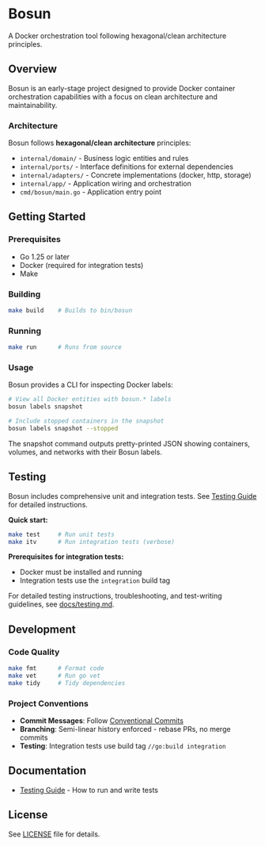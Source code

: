 # Bosun

A Docker orchestration tool following hexagonal/clean architecture principles.

## Overview

Bosun is an early-stage project designed to provide Docker container orchestration capabilities with a focus on clean architecture and maintainability.

### Architecture

Bosun follows **hexagonal/clean architecture** principles:
- `internal/domain/` - Business logic entities and rules
- `internal/ports/` - Interface definitions for external dependencies
- `internal/adapters/` - Concrete implementations (docker, http, storage)
- `internal/app/` - Application wiring and orchestration
- `cmd/bosun/main.go` - Application entry point

## Getting Started

### Prerequisites

- Go 1.25 or later
- Docker (required for integration tests)
- Make

### Building

```bash
make build    # Builds to bin/bosun
```

### Running

```bash
make run      # Runs from source
```

### Usage

Bosun provides a CLI for inspecting Docker labels:

```bash
# View all Docker entities with bosun.* labels
bosun labels snapshot

# Include stopped containers in the snapshot
bosun labels snapshot --stopped
```

The snapshot command outputs pretty-printed JSON showing containers, volumes, and networks with their Bosun labels.

## Testing

Bosun includes comprehensive unit and integration tests. See [Testing Guide](docs/testing.md) for detailed instructions.

**Quick start:**
```bash
make test     # Run unit tests
make itv      # Run integration tests (verbose)
```

**Prerequisites for integration tests:**
- Docker must be installed and running
- Integration tests use the `integration` build tag

For detailed testing instructions, troubleshooting, and test-writing guidelines, see [docs/testing.md](docs/testing.md).

## Development

### Code Quality

```bash
make fmt      # Format code
make vet      # Run go vet
make tidy     # Tidy dependencies
```

### Project Conventions

- **Commit Messages**: Follow [Conventional Commits](https://www.conventionalcommits.org/)
- **Branching**: Semi-linear history enforced - rebase PRs, no merge commits
- **Testing**: Integration tests use build tag `//go:build integration`

## Documentation

- [Testing Guide](docs/testing.md) - How to run and write tests

## License

See [LICENSE](LICENSE) file for details.
